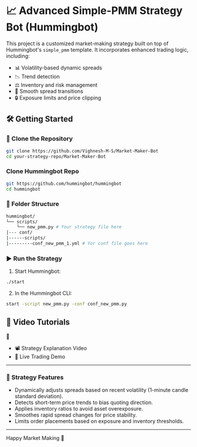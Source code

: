 # 📈 Advanced Simple-PMM Strategy Bot (Hummingbot)

This project is a customized market-making strategy built on top of Hummingbot's `simple_pmm` template. It incorporates enhanced trading logic, including:

- 📊 Volatility-based dynamic spreads
- 📉 Trend detection
- ⚖️ Inventory and risk management
- 🔁 Smooth spread transitions
- 🔒 Exposure limits and price clipping

## 🛠️ Getting Started

### 🔁 Clone the Repository

```bash
git clone https://github.com/Vighnesh-M-S/Market-Maker-Bot
cd your-strategy-repo/Market-Maker-Bot
```
### Clone Hummingbot Repo

```bash
git https://github.com/hummingbot/hummingbot
cd hummingbot
```


### 📁 Folder Structure

```bash
hummingbot/
└── scripts/
    └── new_pmm.py # Your strategy file here
|--- conf/
|------scripts/
|---------conf_new_pmm_1.yml # Yor conf file goes here
```

### ▶️ Run the Strategy

1. Start Hummingbot:
```bash
./start
```

2. In the Hummingbot CLI:
```bash
start -script new_pmm.py -conf conf_new_pmm.py
```

## 🎥 Video Tutorials

   📌  

- 📽️ Strategy Explanation Video
- 🔄 Live Trading Demo

---

### 🤖 Strategy Features

- Dynamically adjusts spreads based on recent volatility (1-minute candle standard deviation).
- Detects short-term price trends to bias quoting direction.
- Applies inventory ratios to avoid asset overexposure.
- Smoothes rapid spread changes for price stability.
- Limits order placements based on exposure and inventory thresholds.

---

Happy Market Making 🚀
